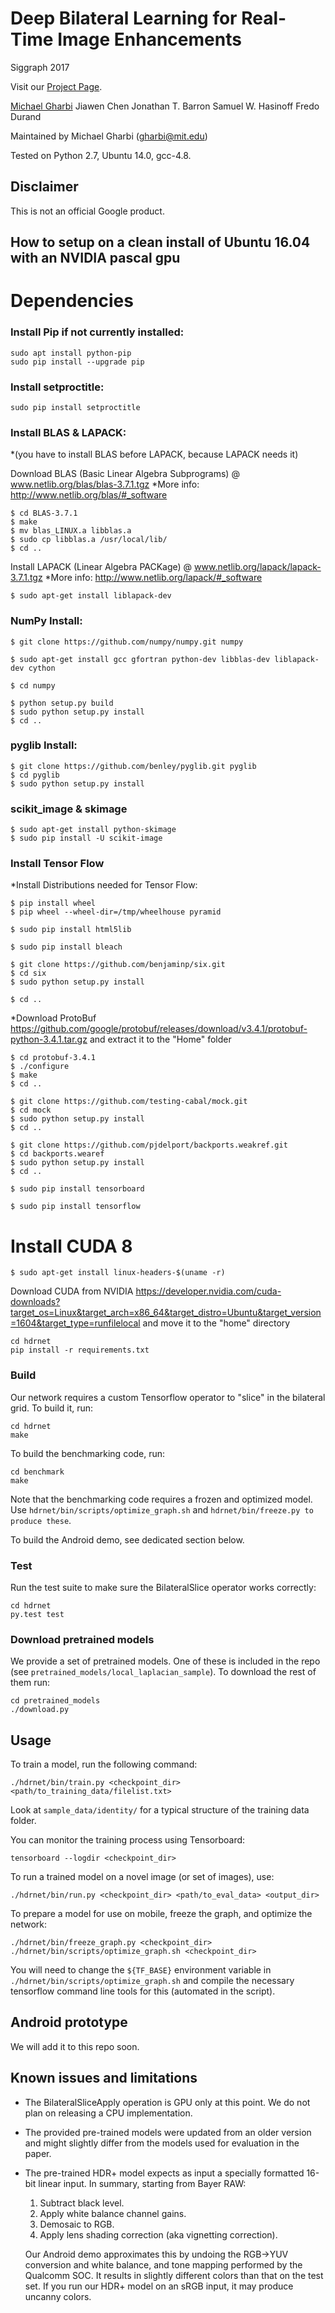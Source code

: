 # Deep Bilateral Learning for Real-Time Image Enhancements
Siggraph 2017

Visit our [Project Page](https://groups.csail.mit.edu/graphics/hdrnet/).

[Michael Gharbi](https://mgharbi.com)
Jiawen Chen
Jonathan T. Barron
Samuel W. Hasinoff
Fredo Durand

Maintained by Michael Gharbi (<gharbi@mit.edu>)

Tested on Python 2.7, Ubuntu 14.0, gcc-4.8.

## Disclaimer

This is not an official Google product.

## How to setup on a clean install of Ubuntu 16.04 with an NVIDIA pascal gpu

# Dependencies

### Install Pip if not currently installed:

    sudo apt install python-pip
    sudo pip install --upgrade pip
    
### Install setproctitle:

    sudo pip install setproctitle
    
    
### Install BLAS & LAPACK:
*(you have to install BLAS before LAPACK, because LAPACK needs it)

Download BLAS (Basic Linear Algebra Subprograms) @ www.netlib.org/blas/blas-3.7.1.tgz
*More info: http://www.netlib.org/blas/#_software

    
    $ cd BLAS-3.7.1
    $ make
    $ mv blas_LINUX.a libblas.a
    $ sudo cp libblas.a /usr/local/lib/
    $ cd ..
    
Install LAPACK (Linear Algebra PACKage) @ www.netlib.org/lapack/lapack-3.7.1.tgz 
*More info: http://www.netlib.org/lapack/#_software
    
    $ sudo apt-get install liblapack-dev
    
### NumPy Install:
    $ git clone https://github.com/numpy/numpy.git numpy
    
    $ sudo apt-get install gcc gfortran python-dev libblas-dev liblapack-dev cython
    
    $ cd numpy
    
    $ python setup.py build
    $ sudo python setup.py install
    $ cd ..
### pyglib Install:

    $ git clone https://github.com/benley/pyglib.git pyglib
    $ cd pyglib
    $ sudo python setup.py install
### scikit_image & skimage
    $ sudo apt-get install python-skimage
    $ sudo pip install -U scikit-image
### Install Tensor Flow
*Install Distributions needed for Tensor Flow:

    $ pip install wheel
    $ pip wheel --wheel-dir=/tmp/wheelhouse pyramid
    
    $ sudo pip install html5lib
    
    $ sudo pip install bleach
    
    $ git clone https://github.com/benjaminp/six.git
    $ cd six
    $ sudo python setup.py install
    
    $ cd ..
*Download ProtoBuf https://github.com/google/protobuf/releases/download/v3.4.1/protobuf-python-3.4.1.tar.gz
and extract it to the "Home" folder
    
    $ cd protobuf-3.4.1
    $ ./configure
    $ make
    $ cd ..
    
    $ git clone https://github.com/testing-cabal/mock.git
    $ cd mock
    $ sudo python setup.py install
    $ cd ..
    
    $ git clone https://github.com/pjdelport/backports.weakref.git
    $ cd backports.wearef
    $ sudo python setup.py install
    $ cd ..
    
    $ sudo pip install tensorboard
    
    $ sudo pip install tensorflow
    
# Install CUDA 8

    $ sudo apt-get install linux-headers-$(uname -r)
    
Download CUDA from NVIDIA https://developer.nvidia.com/cuda-downloads?target_os=Linux&target_arch=x86_64&target_distro=Ubuntu&target_version=1604&target_type=runfilelocal
and move it to the "home" directory

    


    
    
    
    cd hdrnet
    pip install -r requirements.txt

### Build

Our network requires a custom Tensorflow operator to "slice" in the bilateral grid.
To build it, run:

    cd hdrnet
    make

To build the benchmarking code, run:

    cd benchmark
    make

Note that the benchmarking code requires a frozen and optimized model. Use
`hdrnet/bin/scripts/optimize_graph.sh` and `hdrnet/bin/freeze.py to produce these`.

To build the Android demo, see dedicated section below.

### Test

Run the test suite to make sure the BilateralSlice operator works correctly:

    cd hdrnet
    py.test test

### Download pretrained models

We provide a set of pretrained models. One of these is included in the repo
(see `pretrained_models/local_laplacian_sample`). To download the rest of them
run:

    cd pretrained_models
    ./download.py

## Usage

To train a model, run the following command:

    ./hdrnet/bin/train.py <checkpoint_dir> <path/to_training_data/filelist.txt>

Look at `sample_data/identity/` for a typical structure of the training data folder.

You can monitor the training process using Tensorboard:

    tensorboard --logdir <checkpoint_dir>

To run a trained model on a novel image (or set of images), use:

    ./hdrnet/bin/run.py <checkpoint_dir> <path/to_eval_data> <output_dir>

To prepare a model for use on mobile, freeze the graph, and optimize the network:

    ./hdrnet/bin/freeze_graph.py <checkpoint_dir>
    ./hdrnet/bin/scripts/optimize_graph.sh <checkpoint_dir>

You will need to change the `${TF_BASE}` environment variable in `./hdrnet/bin/scripts/optimize_graph.sh`
and compile the necessary tensorflow command line tools for this (automated in the script).


## Android prototype

We will add it to this repo soon.

## Known issues and limitations

* The BilateralSliceApply operation is GPU only at this point. We do not plan on releasing a CPU implementation.
* The provided pre-trained models were updated from an older version and might slightly differ from the models used for evaluation in the paper.
* The pre-trained HDR+ model expects as input a specially formatted 16-bit linear input. In summary, starting from Bayer RAW:
  1. Subtract black level.
  2. Apply white balance channel gains.
  3. Demosaic to RGB.
  4. Apply lens shading correction (aka vignetting correction).

  Our Android demo approximates this by undoing the RGB->YUV conversion and
  white balance, and tone mapping performed by the Qualcomm SOC. It results in slightly different colors than that on the test set. If you run our HDR+ model on an sRGB input, it may produce uncanny colors.
